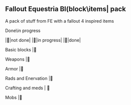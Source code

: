 ## Fallout Equestria BI(block\items| pack

A pack of stuff from FE with a fallout 4 inspired items

Done\in progress

|:red_circle:|not done|
|:large_orange_diamond:|in progress|
|:large_blue_circle:|done|

Basic blocks |:large_orange_diamond:

Weapons |:red_circle:

Armor   |:red_circle:

Rads and Enervation |:red_circle:

Crafting and meds  | :red_circle:

Mobs |:red_circle:



